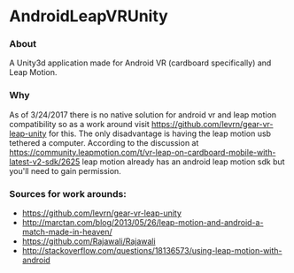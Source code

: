 # AndroidLeapVRUnity
### About
A Unity3d application made for Android VR (cardboard specifically) and Leap Motion.

### Why
As of 3/24/2017 there is no native solution for android vr and leap motion compatibility so as a work around visit https://github.com/levrn/gear-vr-leap-unity for this. The only disadvantage is having the leap motion usb tethered a computer.
According to the discussion at https://community.leapmotion.com/t/vr-leap-on-cardboard-mobile-with-latest-v2-sdk/2625 leap motion already has an android leap motion sdk but you'll need to gain permission.

### Sources for work arounds:
* https://github.com/levrn/gear-vr-leap-unity
* http://marctan.com/blog/2013/05/26/leap-motion-and-android-a-match-made-in-heaven/
* https://github.com/Rajawali/Rajawali
* http://stackoverflow.com/questions/18136573/using-leap-motion-with-android
